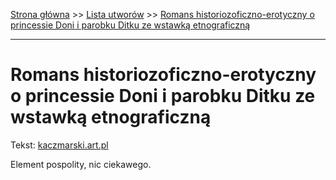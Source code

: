 [Strona główna](../index.md) >> [Lista utworów](../list.md) >> [Romans historiozoficzno-erotyczny o princessie Doni i parobku Ditku ze wstawką etnograficzną](516.md)

---

# Romans historiozoficzno-erotyczny o princessie Doni i parobku Ditku ze wstawką etnograficzną

Tekst: [kaczmarski.art.pl](https://www.kaczmarski.art.pl/tworczosc/wiersze/romans-historiozoficzno-erotyczny-o-princessie-doni-i-parobku-ditku-ze-wstawka-etnograficzna/)

Element pospolity, nic ciekawego.